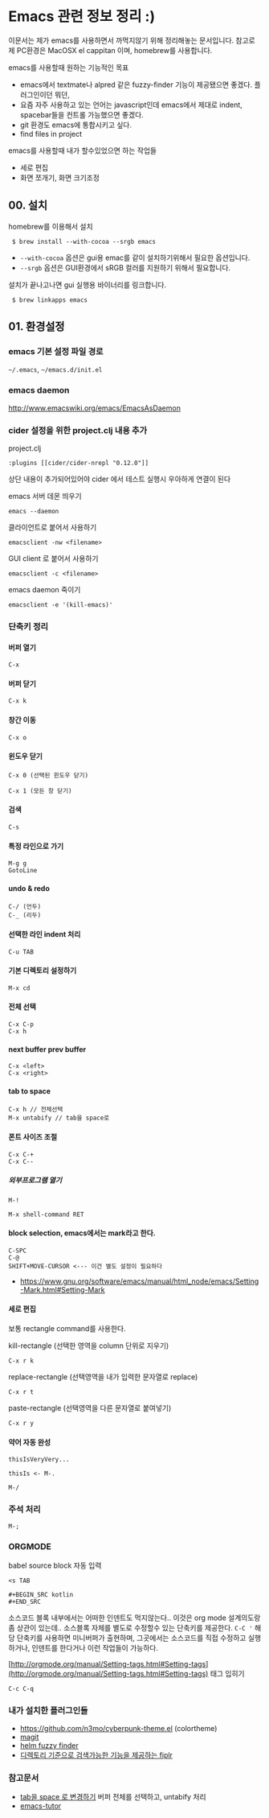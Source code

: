 # Emacs 관련 정보 정리 :)

이문서는 제가 emacs를 사용하면서 까먹지않기 위해 정리해놓는 문서입니다. 
참고로 제 PC환경은 MacOSX el cappitan 이며, homebrew를 사용합니다. 

emacs를 사용할때 원하는 기능적인 목표 

- emacs에서 textmate나 alpred 같은 fuzzy-finder 기능이 제공됐으면 좋겠다. 플러그인이던 뭐던, 
- 요즘 자주 사용하고 있는 언어는 javascript인데 emacs에서 제대로 indent, spacebar들을 컨트롤 가능했으면 좋겠다. 
- git 환경도 emacs에 통합시키고 싶다.
- find files in project 


emacs를 사용할때 내가 할수있었으면 하는 작업들 

- 세로 편집 
- 화면 쪼개기, 화면 크기조정 


## 00. 설치

homebrew를 이용해서 설치

```
 $ brew install --with-cocoa --srgb emacs
```

- `--with-cocoa` 옵션은 gui용 emac를 같이 설치하기위해서 필요한 옵션입니다. 
- `--srgb` 옵션은 GUI환경에서 sRGB 컬러를 지원하기 위해서 필요합니다.

설치가 끝나고나면 gui 실행용 바이너리를 링크합니다.

```
 $ brew linkapps emacs
```


## 01. 환경설정


### emacs 기본 설정 파일 경로 

`~/.emacs`, `~/emacs.d/init.el`

### emacs daemon

http://www.emacswiki.org/emacs/EmacsAsDaemon

### cider 설정을 위한 project.clj 내용 추가


project.clj 

```
:plugins [[cider/cider-nrepl "0.12.0"]]
```

상단 내용이 추가되어있어야 cider 에서 테스트 실행시 우아하게 연결이 된다



emacs 서버 데몬 띄우기 

```
emacs --daemon
```

클라이언트로 붙어서 사용하기

```
emacsclient -nw <filename>
```

GUI client 로 붙어서 사용하기
```
emacsclient -c <filename>
```
emacs daemon 죽이기

```
emacsclient -e '(kill-emacs)'
```


### 단축키 정리 

#### 버퍼 열기

```
C-x
```

#### 버퍼 닫기

```
C-x k
```

#### 창간 이동 

```
C-x o
```

#### 윈도우 닫기 
```
C-x 0 (선택된 윈도우 닫기)
```

```
C-x 1 (모든 창 닫기)
```

#### 검색

```
C-s
```

#### 특정 라인으로 가기 

```
M-g g
GotoLine
```

#### undo & redo

```
C-/ (언두) 
C-_ (리두)
```

#### 선택한 라인 indent 처리 

```
C-u TAB
```

#### 기본 디렉토리 설정하기 

```
M-x cd
```

#### 전체 선택 

```
C-x C-p
C-x h
```

#### next buffer prev buffer

```
C-x <left>
C-x <right>
```

#### tab to space 

```
C-x h // 전체선택 
M-x untabify // tab을 space로 
```

#### 폰트 사이즈 조절 

```
C-x C-+
C-x C--
```

##### 외부프로그램 열기 
```
M-! 

M-x shell-command RET
```

#### block selection, emacs에서는 mark라고 한다. 

```
C-SPC
C-@
SHIFT+MOVE-CURSOR <--- 이건 별도 설정이 필요하다
```

- https://www.gnu.org/software/emacs/manual/html_node/emacs/Setting-Mark.html#Setting-Mark 

#### 세로 편집 

보통 rectangle command를 사용한다. 

kill-rectangle (선택한 영역을 column 단위로 지우기)

```
C-x r k
```

replace-rectangle (선택영역을 내가 입력한 문자열로 replace)

```
C-x r t
```

paste-rectangle (선택영역을 다른 문자열로 붙여넣기)

```
C-x r y
```

#### 약어 자동 완성 

```
thisIsVeryVery...

thisIs <- M-.

M-/
```

### 주석 처리 

```
M-;
```

### ORGMODE

babel source block 자동 입력 
```
<s TAB

#+BEGIN_SRC kotlin
#+END_SRC
```

소스코드 블록 내부에서는 어떠한 인덴트도 먹지않는다.. 이것은 org mode 설계의도랑 좀 상관이 있는데.. 소스블록 자체를 별도로 수정할수 있는 단축키를 제공한다. `C-C '` 해당 단축키를 사용하면 미니버퍼가 출현하며, 그곳에서는 소스코드를 직접 수정하고 실행하거나, 인덴트를 한다거나 이런 작업들이 가능하다. 

[http://orgmode.org/manual/Setting-tags.html#Setting-tags](http://orgmode.org/manual/Setting-tags.html#Setting-tags) 태그 입히기 

```
C-c C-q
```

### 내가 설치한 플러그인들

- https://github.com/n3mo/cyberpunk-theme.el (colortheme)
- [magit](http://magit.vc/)
- [helm fuzzy finder](https://emacs-helm.github.io/helm/)
- [디렉토리 기준으로 검색가능한 기능을 제공하는 fiplr](https://github.com/grizzl/fiplr)


### 참고문서 

- [tab을 space 로 변경하기](https://mdk.fr/blog/emacs-replace-tabs-with-spaces.html) 버퍼 전체를 선택하고, untabify 처리
- [emacs-tutor](http://tuhdo.github.io/emacs-tutor.html)

